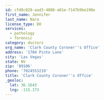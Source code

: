 ```yaml
---
id: cfd8c020-aad3-4088-a01e-f147b9be198e
first_name: Jennifer
last_name: Nara
license_type: DO
services:
  - pathology
  - forensic
category: doctors
org_name: 'Clark County Coroner''s Office'
address: '1704 Pinto Lane'
city: 'Las Vegas'
state: NV
zip: '89106'
phone: '7024553210'
title: 'Clark County Coroner''s Office'
_geoloc:
  lat: 36.1643
  lng: -115.173
---
```

